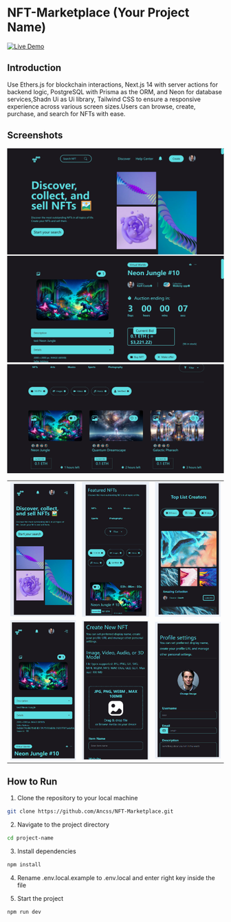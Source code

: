 # NFT-Marketplace (Your Project Name)

[![Live Demo](https://img.shields.io/badge/Live_Demo-brightgreen.svg)](https://nft-marketplace-brown-theta.vercel.app/)

## Introduction
Use Ethers.js for blockchain interactions, Next.js 14 with server actions for backend logic, PostgreSQL with Prisma as the ORM, and Neon for database services,Shadn Ui as Ui library, Tailwind CSS to ensure a responsive experience across various screen sizes.Users can browse, create, purchase, and search for NFTs with ease.

## Screenshots
![Home Page](/public/readme/pc/1716810682134.jpg)
![Detail Page](/public/readme/pc/1716810934897.jpg)
![Search Page](/public/readme/pc/1716810987049.jpg)




| | |  |
|-----------|-----------------|-----------------|
| ![Home Page](/public/readme/mobile/1716810780664.jpg) | ![Home Page](/public/readme/mobile/1716810794720.jpg) | ![Home Page](/public/readme/mobile/1716810840218.jpg) |
|![Purchase NFT Page](/public/readme/mobile/1716810864162.jpg) | ![Create NFT Page](/public/readme/mobile/1716810900624.jpg) |![Create NFT Page](/public/readme/mobile/1716811511841.jpg)|

## How to Run
1. Clone the repository to your local machine
```bash
git clone https://github.com/Ancss/NFT-Marketplace.git
```

2. Navigate to the project directory
```bash
cd project-name
```

3. Install dependencies
```bash
npm install
```

4. Rename .env.local.example to .env.local and enter right key inside the file

5. Start the project
```bash
npm run dev
```